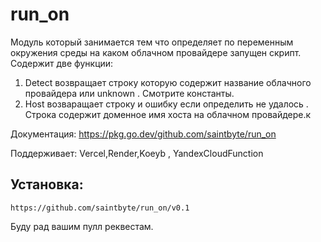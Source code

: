 # run_on
Модуль который занимается тем что определяет по переменным окружения среды на каком облачном провайдере запущен скрипт.
Содержит две функции:
1. Detect возвращает строку которую содержит название облачного провайдера или unknown . Смотрите константы.
2. Host  возваращает строку и ошибку если определить не удалось .  Строка содержит доменное имя хоста на облачном провайдере.к

Документация: https://pkg.go.dev/github.com/saintbyte/run_on

Поддерживает: Vercel,Render,Koeyb ,	YandexCloudFunction

## Установка:
```
https://github.com/saintbyte/run_on/v0.1
```
Буду рад вашим пулл реквестам.